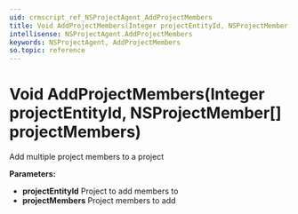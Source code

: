 ```yaml
---
uid: crmscript_ref_NSProjectAgent_AddProjectMembers
title: Void AddProjectMembers(Integer projectEntityId, NSProjectMember[] projectMembers)
intellisense: NSProjectAgent.AddProjectMembers
keywords: NSProjectAgent, AddProjectMembers
so.topic: reference
---
```


# Void AddProjectMembers(Integer projectEntityId, NSProjectMember[] projectMembers)

Add multiple project members to a project

**Parameters:**
 - **projectEntityId** Project to add members to
 - **projectMembers** Project members to add

